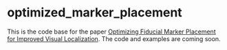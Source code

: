 # optimized_marker_placement
This is the code base for the paper [Optimizing Fiducial Marker Placement for Improved Visual Localization](https://arxiv.org/abs/2211.01513). The code and examples are coming soon.
